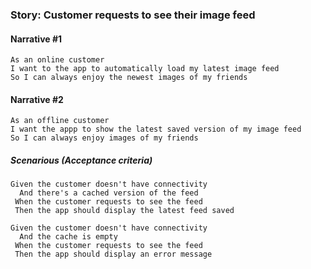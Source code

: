 ### Story: Customer requests to see their image feed

#### Narrative #1

```
As an online customer
I want to the app to automatically load my latest image feed
So I can always enjoy the newest images of my friends
```

#### Narrative #2

```
As an offline customer
I want the appp to show the latest saved version of my image feed
So I can always enjoy images of my friends
```

##### Scenarious (Acceptance criteria)

```
Given the customer doesn't have connectivity
  And there's a cached version of the feed
 When the customer requests to see the feed
 Then the app should display the latest feed saved

Given the customer doesn't have connectivity
  And the cache is empty
 When the customer requests to see the feed
 Then the app should display an error message
```
